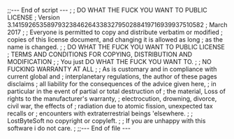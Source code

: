 ;;--- End of script ---
;
;            DO WHAT THE FUCK YOU WANT TO PUBLIC LICENSE
;   Version 3.14159265358979323846264338327950288419716939937510582
;                          March 2017
;
; Everyone is permitted to copy and distribute verbatim or modified
; copies of this license document, and changing it is allowed as long
; as the name is changed.
;
;            DO WHAT THE FUCK YOU WANT TO PUBLIC LICENSE
;   TERMS AND CONDITIONS FOR COPYING, DISTRIBUTION AND MODIFICATION
;
;              You just DO WHAT THE FUCK YOU WANT TO.
;
;		     NO FUCKING WARRANTY AT ALL
;
;	As is customary and in compliance with current global and
;	interplanetary regulations, the author of these pages disclaims
;	all liability for the consequences of the advice given here,
;	in particular in the event of partial or total destruction of
;	the material, Loss of rights to the manufacturer's warranty,
;	electrocution, drowning, divorce, civil war, the effects of
;	radiation due to atomic fission, unexpected tax recalls or
;	    encounters with extraterrestrial beings 'elsewhere.
;
;              LostByteSoft no copyright or copyleft.
;
;	If you are unhappy with this software i do not care.
;
;;--- End of file ---
